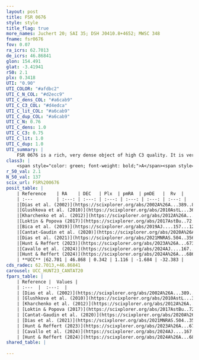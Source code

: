```yaml
---
layout: post
title: FSR 0676
style: style
title_flag: true
more_names: Juchert 20; SAI 35; DSH J0410.8+4652; MWSC 348
fname: fsr0676
fov: 0.07
ra_icrs: 62.7013
de_icrs: 46.86841
glon: 154.491
glat: -3.41941
r50: 2.1
plx: 0.3418
UTI: "0.90"
UTI_COLOR: "#afdbc2"
UTI_C_N_COL: "#d2ecc9"
UTI_C_dens_COL: "#a6cab9"
UTI_C_C3_COL: "#d4edca"
UTI_C_lit_COL: "#a6cab9"
UTI_C_dup_COL: "#a6cab9"
UTI_C_N: 0.76
UTI_C_dens: 1.0
UTI_C_C3: 0.75
UTI_C_lit: 1.0
UTI_C_dup: 1.0
UTI_summary: |
    FSR 0676 is a rich, very dense object of high C3 quality. It is very well-studied in the literature.
class3: |
    <span style="color: green; font-weight: bold;">A</span><span style="color: #FFC300; font-weight: bold;">B</span>
r_50_val: 2.1
N_50_val: 137
scix_url: FSR%200676
posit_table: |
    | Reference    | RA    | DEC   | Plx  | pmRA  | pmDE   |  Rv  |
    | :---         | :---: | :---: | :---: | :---: | :---: | :---: |
    |[Dias et al. (2002)](https://scixplorer.org/abs/2002A%26A...389..871D) | 62.696 | 46.867 | -- | -0.09 | -0.92 | -- |
    |[Glushkova et al. (2010)](https://scixplorer.org/abs/2010AstL...36...75G) | 62.696 | 46.867 | -- | -- | -- | -- |
    |[Kharchenko et al. (2012)](https://scixplorer.org/abs/2012A%26A...543A.156K) | 62.708 | 46.868 | -- | -2.36 | -6.11 | -- |
    |[Loktin & Popova (2017)](https://scixplorer.org/abs/2017AstBu..72..257L) | 62.7 | 46.867 | -- | -2.052 | -5.9 | -- |
    |[Bica et al. (2019)](https://scixplorer.org/abs/2019AJ....157...12B) | 62.704 | 46.878 | -- | -- | -- | -- |
    |[Cantat-Gaudin et al. (2020)](https://scixplorer.org/abs/2020A%26A...640A...1C) | 62.703 | 46.874 | 0.331 | 1.103 | -1.643 | -- |
    |[Dias et al. (2021)](https://scixplorer.org/abs/2021MNRAS.504..356D) | 62.695 | 46.868 | 0.327 | 1.182 | -1.67 | -- |
    |[Hunt & Reffert (2023)](https://scixplorer.org/abs/2023A%26A...673A.114H) | 62.703 | 46.874 | 0.314 | 1.094 | -1.662 | -29.739 |
    |[Cavallo et al. (2024)](https://scixplorer.org/abs/2024AJ....167...12C) | 62.712 | 46.877 | 0.319 | -- | -- | -- |
    |[Hunt & Reffert (2024)](https://scixplorer.org/abs/2024A%26A...686A..42H) | 62.703 | 46.874 | 0.314 | 1.094 | -1.662 | -29.739 |
    | **UCC** |62.701 | 46.868 | 0.342 | 1.116 | -1.684 | -32.383 | 
cds_radec: 62.7013,+46.86841
carousel: UCC_HUNT23_CANTAT20
fpars_table: |
    | Reference |  Values |
    | :---  |  :---:  |
    | [Dias et al. (2002)](https://scixplorer.org/abs/2002A%26A...389..871D) | `E(B-V)=0.7, Dist=2420.0, Age=8.55` |
    | [Glushkova et al. (2010)](https://scixplorer.org/abs/2010AstL...36...75G) | `E(B-V)=0.7, Dm=11.92, Age=8.55` |
    | [Kharchenko et al. (2012)](https://scixplorer.org/abs/2012A%26A...543A.156K) | `e_bv=0.791, distance=2812, log_age=8.225` |
    | [Loktin & Popova (2017)](https://scixplorer.org/abs/2017AstBu..72..257L) | `E(B-V)=0.618, Dmod=11.944, logt=7.7` |
    | [Cantat-Gaudin et al. (2020)](https://scixplorer.org/abs/2020A%26A...640A...1C) | `AVNN=1.74, DMNN=12.47, AgeNN=8.48` |
    | [Dias et al. (2021)](https://scixplorer.org/abs/2021MNRAS.504..356D) | `Av=2.379, Dist=2649, logage=7.249, [Fe/H]=-0.141` |
    | [Hunt & Reffert (2023)](https://scixplorer.org/abs/2023A%26A...673A.114H) | `AV50=2.206, diffAV50=2.281, MOD50=12.216, logAge50=8.328` |
    | [Cavallo et al. (2024)](https://scixplorer.org/abs/2024AJ....167...12C) | `AV50=2.33, dMod50=12.37, logAge50=8.5, [Fe/H]50=0.19` |
    | [Hunt & Reffert (2024)](https://scixplorer.org/abs/2024A%26A...686A..42H) | `MassJ=1036.21` |
shared_table: |
    
---
```

